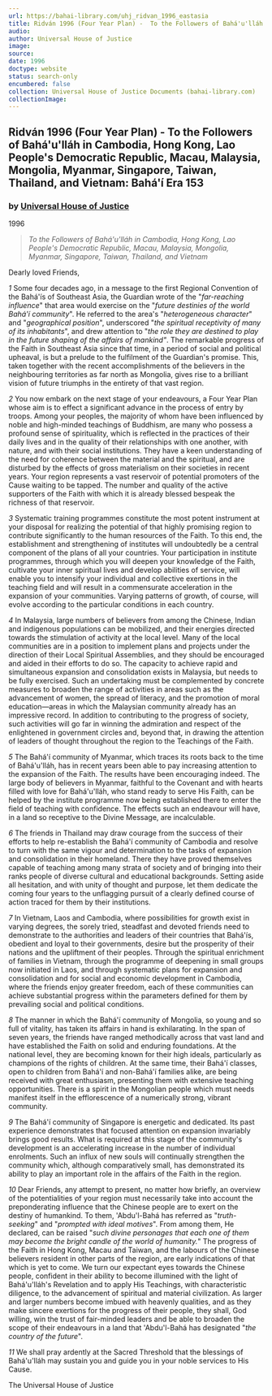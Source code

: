 ```yaml
---
url: https://bahai-library.com/uhj_ridvan_1996_eastasia
title: Ridván 1996 (Four Year Plan) -  To the Followers of Bahá'u'lláh in Cambodia, Hong Kong, Lao People's Democratic Republic, Macau, Malaysia, Mongolia, Myanmar, Singapore, Taiwan, Thailand, and Vietnam: Bahá'í Era 153
audio: 
author: Universal House of Justice
image: 
source: 
date: 1996
doctype: website
status: search-only
encumbered: false
collection: Universal House of Justice Documents (bahai-library.com)
collectionImage: 
---
```



## Ridván 1996 (Four Year Plan) - To the Followers of Bahá'u'lláh in Cambodia, Hong Kong, Lao People's Democratic Republic, Macau, Malaysia, Mongolia, Myanmar, Singapore, Taiwan, Thailand, and Vietnam: Bahá'í Era 153

### by [Universal House of Justice](https://bahai-library.com/author/Universal+House+of+Justice)

1996


> _To the Followers of Bahá'u'lláh in Cambodia, Hong Kong, Lao People's Democratic Republic, Macau, Malaysia, Mongolia, Myanmar, Singapore, Taiwan, Thailand, and Vietnam_

Dearly loved Friends,

_1_ Some four decades ago, in a message to the first Regional Convention of the Bahá'ís of Southeast Asia, the Guardian wrote of the "_far-reaching influence_" that area would exercise on the "_future destinies of the world Bahá'í community_". He referred to the area's "_heterogeneous character_" and "_geographical position_", underscored "_the spiritual receptivity of many of its inhabitants_", and drew attention to "_the role they are destined to play in the future shaping of the affairs of mankind"_. The remarkable progress of the Faith in Southeast Asia since that time, in a period of social and political upheaval, is but a prelude to the fulfilment of the Guardian's promise. This, taken together with the recent accomplishments of the believers in the neighbouring territories as far north as Mongolia, gives rise to a brilliant vision of future triumphs in the entirety of that vast region.

_2_ You now embark on the next stage of your endeavours, a Four Year Plan whose aim is to effect a significant advance in the process of entry by troops. Among your peoples, the majority of whom have been influenced by noble and high-minded teachings of Buddhism, are many who possess a profound sense of spirituality, which is reflected in the practices of their daily lives and in the quality of their relationships with one another, with nature, and with their social institutions. They have a keen understanding of the need for coherence between the material and the spiritual, and are disturbed by the effects of gross materialism on their societies in recent years. Your region represents a vast reservoir of potential promoters of the Cause waiting to be tapped. The number and quality of the active supporters of the Faith with which it is already blessed bespeak the richness of that reservoir.

_3_ Systematic training programmes constitute the most potent instrument at your disposal for realizing the potential of that highly promising region to contribute significantly to the human resources of the Faith. To this end, the establishment and strengthening of institutes will undoubtedly be a central component of the plans of all your countries. Your participation in institute programmes, through which you will deepen your knowledge of the Faith, cultivate your inner spiritual lives and develop abilities of service, will enable you to intensify your individual and collective exertions in the teaching field and will result in a commensurate acceleration in the expansion of your communities. Varying patterns of growth, of course, will evolve according to the particular conditions in each country.

_4_ In Malaysia, large numbers of believers from among the Chinese, Indian and indigenous populations can be mobilized, and their energies directed towards the stimulation of activity at the local level. Many of the local communities are in a position to implement plans and projects under the direction of their Local Spiritual Assemblies, and they should be encouraged and aided in their efforts to do so. The capacity to achieve rapid and simultaneous expansion and consolidation exists in Malaysia, but needs to be fully exercised. Such an undertaking must be complemented by concrete measures to broaden the range of activities in areas such as the advancement of women, the spread of literacy, and the promotion of moral education—areas in which the Malaysian community already has an impressive record. In addition to contributing to the progress of society, such activities will go far in winning the admiration and respect of the enlightened in government circles and, beyond that, in drawing the attention of leaders of thought throughout the region to the Teachings of the Faith.

_5_ The Bahá'í community of Myanmar, which traces its roots back to the time of Bahá'u'lláh, has in recent years been able to pay increasing attention to the expansion of the Faith. The results have been encouraging indeed. The large body of believers in Myanmar, faithful to the Covenant and with hearts filled with love for Bahá'u'lláh, who stand ready to serve His Faith, can be helped by the institute programme now being established there to enter the field of teaching with confidence. The effects such an endeavour will have, in a land so receptive to the Divine Message, are incalculable.

_6_ The friends in Thailand may draw courage from the success of their efforts to help re-establish the Bahá'í community of Cambodia and resolve to turn with the same vigour and determination to the tasks of expansion and consolidation in their homeland. There they have proved themselves capable of teaching among many strata of society and of bringing into their ranks people of diverse cultural and educational backgrounds. Setting aside all hesitation, and with unity of thought and purpose, let them dedicate the coming four years to the unflagging pursuit of a clearly defined course of action traced for them by their institutions.

_7_ In Vietnam, Laos and Cambodia, where possibilities for growth exist in varying degrees, the sorely tried, steadfast and devoted friends need to demonstrate to the authorities and leaders of their countries that Bahá'ís, obedient and loyal to their governments, desire but the prosperity of their nations and the upliftment of their peoples. Through the spiritual enrichment of families in Vietnam, through the programme of deepening in small groups now initiated in Laos, and through systematic plans for expansion and consolidation and for social and economic development in Cambodia, where the friends enjoy greater freedom, each of these communities can achieve substantial progress within the parameters defined for them by prevailing social and political conditions.

_8_ The manner in which the Bahá'í community of Mongolia, so young and so full of vitality, has taken its affairs in hand is exhilarating. In the span of seven years, the friends have ranged methodically across that vast land and have established the Faith on solid and enduring foundations. At the national level, they are becoming known for their high ideals, particularly as champions of the rights of children. At the same time, their Bahá'í classes, open to children from Bahá'í and non-Bahá'í families alike, are being received with great enthusiasm, presenting them with extensive teaching opportunities. There is a spirit in the Mongolian people which must needs manifest itself in the efflorescence of a numerically strong, vibrant community.

_9_ The Bahá'í community of Singapore is energetic and dedicated. Its past experience demonstrates that focused attention on expansion invariably brings good results. What is required at this stage of the community's development is an accelerating increase in the number of individual enrolments. Such an influx of new souls will continually strengthen the community which, although comparatively small, has demonstrated its ability to play an important role in the affairs of the Faith in the region.

_10_ Dear Friends, any attempt to present, no matter how briefly, an overview of the potentialities of your region must necessarily take into account the preponderating influence that the Chinese people are to exert on the destiny of humankind. To them, 'Abdu'l-Bahá has referred as "_truth-seeking_" and "_prompted with ideal motives_". From among them, He declared, can be raised "_such divine personages that each one of them may become the bright candle of the world of humanity._" The progress of the Faith in Hong Kong, Macau and Taiwan, and the labours of the Chinese believers resident in other parts of the region, are early indications of that which is yet to come. We turn our expectant eyes towards the Chinese people, confident in their ability to become illumined with the light of Bahá'u'lláh's Revelation and to apply His Teachings, with characteristic diligence, to the advancement of spiritual and material civilization. As larger and larger numbers become imbued with heavenly qualities, and as they make sincere exertions for the progress of their people, they shall, God willing, win the trust of fair-minded leaders and be able to broaden the scope of their endeavours in a land that 'Abdu'l-Bahá has designated "_the country of the future_".

_11_ We shall pray ardently at the Sacred Threshold that the blessings of Bahá'u'lláh may sustain you and guide you in your noble services to His Cause.

The Universal House of Justice